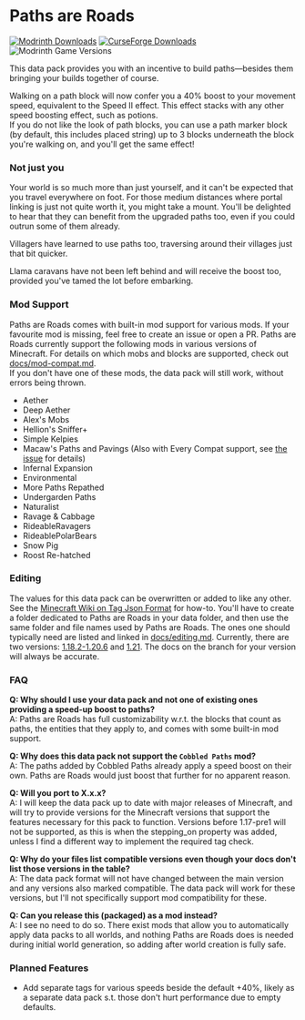 # Paths are Roads
[![Modrinth Downloads](https://img.shields.io/modrinth/dt/paths-are-roads?style=flat&logo=modrinth&label=Modrinth)](https://modrinth.com/datapack/paths-are-roads)
[![CurseForge Downloads](https://img.shields.io/curseforge/dt/961218?style=flat&logo=curseforge&label=Curseforge)](https://www.curseforge.com/minecraft/texture-packs/paths-are-roads)
![Modrinth Game Versions](https://cf.way2muchnoise.eu/versions/961218.svg)

This data pack provides you with an incentive to build paths—besides them bringing your builds together of course.

Walking on a path block will now confer you a 40% boost to your movement speed, equivalent to the Speed II effect. This effect stacks with any other speed boosting effect, such as potions.  
If you do not like the look of path blocks, you can use a path marker block (by default, this includes placed string) up to 3 blocks underneath the block you're walking on, and you'll get the same effect!  

### Not just you
Your world is so much more than just yourself, and it can't be expected that you travel everywhere on foot. For those medium distances where portal linking is just not quite worth it, you might take a mount. You'll be delighted to hear that they can benefit from the upgraded paths too, even if you could outrun some of them already.

Villagers have learned to use paths too, traversing around their villages just that bit quicker.

Llama caravans have not been left behind and will receive the boost too, provided you've tamed the lot before embarking.

### Mod Support
Paths are Roads comes with built-in mod support for various mods. If your favourite mod is missing, feel free to create an issue or open a PR.
Paths are Roads currently support the following mods in various versions of Minecraft. For details on which mobs and blocks are supported, check out [docs/mod-compat.md](docs/mod-compat.md).  
If you don't have one of these mods, the data pack will still work, without errors being thrown.
- Aether
- Deep Aether
- Alex's Mobs
- Hellion's Sniffer+
- Simple Kelpies
- Macaw's Paths and Pavings (Also with Every Compat support, see [the issue](https://github.com/VoidLeech/Paths-Are-Roads/issues/10) for details)
- Infernal Expansion
- Environmental
- More Paths Repathed
- Undergarden Paths
- Naturalist
- Ravage & Cabbage
- RideableRavagers
- RideablePolarBears
- Snow Pig
- Roost Re-hatched

### Editing
The values for this data pack can be overwritten or added to like any other. See the [Minecraft Wiki on Tag Json Format](https://minecraft.wiki/w/Tag#JSON_format) for how-to. You'll have to create a folder dedicated to Paths are Roads in your data folder, and then use the same folder and file names used by Paths are Roads. The ones one should typically need are listed and linked in [docs/editing.md](docs/editing.md). Currently, there are two versions: [1.18.2-1.20.6](https://github.com/VoidLeech/Paths-Are-Roads/blob/1.20.1/dev/docs/editing.md) and [1.21](https://github.com/VoidLeech/Paths-Are-Roads/blob/1.21/dev/docs/editing.md). The docs on the branch for your version will always be accurate.

### FAQ
**Q: Why should I use your data pack and not one of existing ones providing a speed-up boost to paths?**  
A: Paths are Roads has full customizability w.r.t. the blocks that count as paths, the entities that they apply to, and comes with some built-in mod support.

**Q: Why does this data pack not support the `Cobbled Paths` mod?**  
A: The paths added by Cobbled Paths already apply a speed boost on their own. Paths are Roads would just boost that further for no apparent reason.

**Q: Will you port to X.x.x?**  
A: I will keep the data pack up to date with major releases of Minecraft, and will try to provide versions for the Minecraft versions that support the features necessary for this pack to function. Versions before 1.17-pre1 will not be supported, as this is when the stepping_on property was added, unless I find a different way to implement the required tag check.

**Q: Why do your files list compatible versions even though your docs don't list those versions in the table?**  
A: The data pack format will not have changed between the main version and any versions also marked compatible. The data pack will work for these versions, but I'll not specifically support mod compatibility for these.

**Q: Can you release this (packaged) as a mod instead?**  
A: I see no need to do so. There exist mods that allow you to automatically apply data packs to all worlds, and nothing Paths are Roads does is needed during initial world generation, so adding after world creation is fully safe.

### Planned Features
- Add separate tags for various speeds beside the default +40%, likely as a separate data pack s.t. those don't hurt performance due to empty defaults.